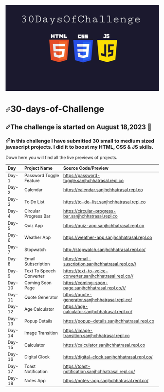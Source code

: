 <img src="https://github.com/sanjhchhatrasal/30-Days-Challenge/blob/main/30DayChallenge.jpeg" style="max-width: 100%;">
<h1 tabindex="-1" dir="auto"><a id="user-content-51days51submits" class="anchor" aria-hidden="true" href="#51days51submits"><svg class="octicon octicon-link" viewBox="0 0 16 16" version="1.1" width="16" height="16" aria-hidden="true"><path d="m7.775 3.275 1.25-1.25a3.5 3.5 0 1 1 4.95 4.95l-2.5 2.5a3.5 3.5 0 0 1-4.95 0 .751.751 0 0 1 .018-1.042.751.751 0 0 1 1.042-.018 1.998 1.998 0 0 0 2.83 0l2.5-2.5a2.002 2.002 0 0 0-2.83-2.83l-1.25 1.25a.751.751 0 0 1-1.042-.018.751.751 0 0 1-.018-1.042Zm-4.69 9.64a1.998 1.998 0 0 0 2.83 0l1.25-1.25a.751.751 0 0 1 1.042.018.751.751 0 0 1 .018 1.042l-1.25 1.25a3.5 3.5 0 1 1-4.95-4.95l2.5-2.5a3.5 3.5 0 0 1 4.95 0 .751.751 0 0 1-.018 1.042.751.751 0 0 1-1.042.018 1.998 1.998 0 0 0-2.83 0l-2.5 2.5a1.998 1.998 0 0 0 0 2.83Z"></path></svg></a>30-days-of-Challenge</h1>
<h2 tabindex="-1" dir="auto"><a id="user-content-this-challenge-is-started-on-february-252021-" class="anchor" aria-hidden="true" href="#this-challenge-is-started-on-August-182023-"><svg class="octicon octicon-link" viewBox="0 0 16 16" version="1.1" width="16" height="16" aria-hidden="true"><path d="m7.775 3.275 1.25-1.25a3.5 3.5 0 1 1 4.95 4.95l-2.5 2.5a3.5 3.5 0 0 1-4.95 0 .751.751 0 0 1 .018-1.042.751.751 0 0 1 1.042-.018 1.998 1.998 0 0 0 2.83 0l2.5-2.5a2.002 2.002 0 0 0-2.83-2.83l-1.25 1.25a.751.751 0 0 1-1.042-.018.751.751 0 0 1-.018-1.042Zm-4.69 9.64a1.998 1.998 0 0 0 2.83 0l1.25-1.25a.751.751 0 0 1 1.042.018.751.751 0 0 1 .018 1.042l-1.25 1.25a3.5 3.5 0 1 1-4.95-4.95l2.5-2.5a3.5 3.5 0 0 1 4.95 0 .751.751 0 0 1-.018 1.042.751.751 0 0 1-1.042.018 1.998 1.998 0 0 0-2.83 0l-2.5 2.5a1.998 1.998 0 0 0 0 2.83Z"></path></svg></a>The challenge is started on August  18,2023 <g-emoji class="g-emoji" alias="date" fallback-src="https://github.githubassets.com/images/icons/emoji/unicode/1f4c5.png">📅</g-emoji></h2>
<h3 tabindex="-1" dir="auto"><a id="user-content-in-this-challenge-a-submitted-51-little-to-medium-size-projects-sometimes-i-did-a-little-website-component-or-sometimes-some-javascript-app-as-a-submit-i-did-it-to-boost-my-html-css--js-skills" class="anchor" aria-hidden="true" href="#in-this-challenge-a-submitted-51-little-to-medium-size-projects-sometimes-i-did-a-little-website-component-or-sometimes-some-javascript-app-as-a-submit-i-did-it-to-boost-my-html-css--js-skills"><svg class="octicon octicon-link" viewBox="0 0 16 16" version="1.1" width="16" height="16" aria-hidden="true"><path d="m7.775 3.275 1.25-1.25a3.5 3.5 0 1 1 4.95 4.95l-2.5 2.5a3.5 3.5 0 0 1-4.95 0 .751.751 0 0 1 .018-1.042.751.751 0 0 1 1.042-.018 1.998 1.998 0 0 0 2.83 0l2.5-2.5a2.002 2.002 0 0 0-2.83-2.83l-1.25 1.25a.751.751 0 0 1-1.042-.018.751.751 0 0 1-.018-1.042Zm-4.69 9.64a1.998 1.998 0 0 0 2.83 0l1.25-1.25a.751.751 0 0 1 1.042.018.751.751 0 0 1 .018 1.042l-1.25 1.25a3.5 3.5 0 1 1-4.95-4.95l2.5-2.5a3.5 3.5 0 0 1 4.95 0 .751.751 0 0 1-.018 1.042.751.751 0 0 1-1.042.018 1.998 1.998 0 0 0-2.83 0l-2.5 2.5a1.998 1.998 0 0 0 0 2.83Z"></path></svg></a>In this challenge I have submitted 30 small to medium sized javascript projects. I did it to boost my HTML, CSS & JS skills.</h3>
<p dir="auto">Down here you will find all the live previews of projects.</p>
<table>
<thead>
<tr>
<th align="left">Day</th>
<th align="left">Project Name</th>
<th align="left">Source Code/Preview</th>
</tr>
</thead>
<tbody>
<tr>
<td align="left">Day-1</td>
<td align="left">Password Toggle Feature</td>
<td align="left"><a href="https://password-toggle.sanjhchhatrasal.repl.co" rel="nofollow">https://password-toggle.sanjhchhatrasal.repl.co</a></td>
</tr>
 <tr>
<td align="left">Day-2</td>
<td align="left">Calendar</td>
<td align="left"><a href="https://calendar.sanjhchhatrasal.repl.co">https://calendar.sanjhchhatrasal.repl.co</a></td>
</tr>
<tr>
<td align="left">Day-3</td>
<td align="left">To Do List</td>
<td align="left"><a href="https://to-do-list.sanjhchhatrasal.repl.co">https://to-do-list.sanjhchhatrasal.repl.co</a></td>
</tr>
<tr>
<td align="left">Day-4</td>
<td align="left">Circular Progress Bar</td>
<td align="left"><a href="https://circular-progress-bar.sanjhchhatrasal.repl.co">https://circular-progress-bar.sanjhchhatrasal.repl.co</a></td>
</tr>
 <tr>
<td align="left">Day-5</td>
<td align="left">Quiz App</td>
<td align="left"><a href="https://quiz-app.sanjhchhatrasal.repl.co">https://quiz-app.sanjhchhatrasal.repl.co</a></td>
</tr>
<tr>
<td align="left">Day-6</td>
<td align="left">Weather App</td>
<td align="left"><a href="https://weather-app.sanjhchhatrasal.repl.co">https://weather-app.sanjhchhatrasal.repl.co</a></td>
</tr>
 <tr>
<td align="left">Day-7</td>
<td align="left">Stopwatch</td>
<td align="left"><a href="http://stopwatch.sanjhchhatrasal.repl.co/">http://stopwatch.sanjhchhatrasal.repl.co/</a></td>
</tr>
 <tr>
<td align="left">Day-8</td>
<td align="left">Email Subscription</td>
<td align="left"><a href="https://email-suscription.sanjhchhatrasal.repl.co/">https://email-suscription.sanjhchhatrasal.repl.co//</a></td>
</tr>
 <tr>
<td align="left">Day-9</td>
<td align="left">Text To Speech Converter</td>
<td align="left"><a href="https://text-to-voice-converter.sanjhchhatrasal.repl.co/">https://text-to-voice-converter.sanjhchhatrasal.repl.co//</a></td>
</tr>
 <tr>
<td align="left">Day-10</td>
<td align="left">Coming Soon Page</td>
<td align="left"><a href="https://coming-soon-page.sanjhchhatrasal.repl.co//">https://coming-soon-page.sanjhchhatrasal.repl.co///</a></td>
</tr>
 <tr>
<td align="left">Day-11</td>
<td align="left">Quote Generator</td>
<td align="left"><a href="https://quote-generator.sanjhchhatrasal.repl.co/">https://quote-generator.sanjhchhatrasal.repl.co/</a></td>
</tr>
 <tr>
<td align="left">Day-12</td>
<td align="left">Age Calculator</td>
<td align="left"><a href="https://age-calculator.sanjhchhatrasal.repl.co/">https://age-calculator.sanjhchhatrasal.repl.co/</a></td>
</tr>
 <tr>
<td align="left">Day-13</td>
<td align="left">Popup Details</td>
<td align="left"><a href="https://popup-details.sanjhchhatrasal.repl.co">https://popup-details.sanjhchhatrasal.repl.co</a></td>
</tr>
 <tr>
<td align="left">Day-14</td>
<td align="left">Image Transition</td>
<td align="left"><a href="https://image-transition.sanjhchhatrasal.repl.co">https://image-transition.sanjhchhatrasal.repl.co</a></td>
</tr>
 <tr>
<td align="left">Day-15</td>
<td align="left">Calculator</td>
<td align="left"><a href="https://calculator.sanjhchhatrasal.repl.co">https://calculator.sanjhchhatrasal.repl.co</a></td>
</tr>
 <tr>
<td align="left">Day-16</td>
<td align="left">Digital Clock</td>
<td align="left"><a href="https://digital-clock.sanjhchhatrasal.repl.co/">https://digital-clock.sanjhchhatrasal.repl.co/</a></td>
</tr>
 <tr>
<td align="left">Day-17</td>
<td align="left">Toast Notification</td>
<td align="left"><a href="https://toast-notification.sanjhchhatrasal.repl.co/">https://toast-notification.sanjhchhatrasal.repl.co/</a></td>
</tr>
 <tr>
<td align="left">Day-18</td>
<td align="left">Notes App</td>
<td align="left"><a href="https://notes-app.sanjhchhatrasal.repl.co/">https://notes-app.sanjhchhatrasal.repl.co/</a></td>
</tr>
</tbody>
</table>
